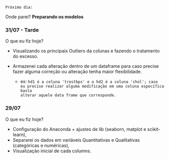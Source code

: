 <code>Próximo dia:</code>
    
Onde parei? **Preparando os modelos**

### 31/07 - Tarde 

O que eu fiz hoje?

* Visualizando os principais Outliers da colunas e fazendo o tratamento do excesso.

* Armazenei cada alteração dentro de um dataframe para caso precise fazer alguma correção ou alteração tenha maior flexibilidade.<br>
    * ex: <code>hd1 é a coluna 'trestbps' e o hd2 é a coluna 'chol';
        caso eu precise realizar alguma modificação em uma coluna específica basta alterar aquele data frame que corresponde.
        </code>
    
### 29/07

O que eu fiz hoje?

* Configuração do Anaconda + ajustes de lib (seaborn, matplot e scikit-learn),
* Separarei os dados em variáveis Quantitativas e Qualitativas (categóricas e numéricas),
* Visualização inicial de cada columns.
 